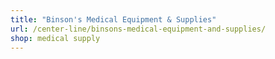 ```yaml
---
title: "Binson's Medical Equipment & Supplies"
url: /center-line/binsons-medical-equipment-and-supplies/
shop: medical supply
---
```


